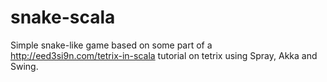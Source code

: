 # snake-scala
Simple snake-like game based on some part of a http://eed3si9n.com/tetrix-in-scala tutorial on tetrix using Spray, Akka and Swing.

